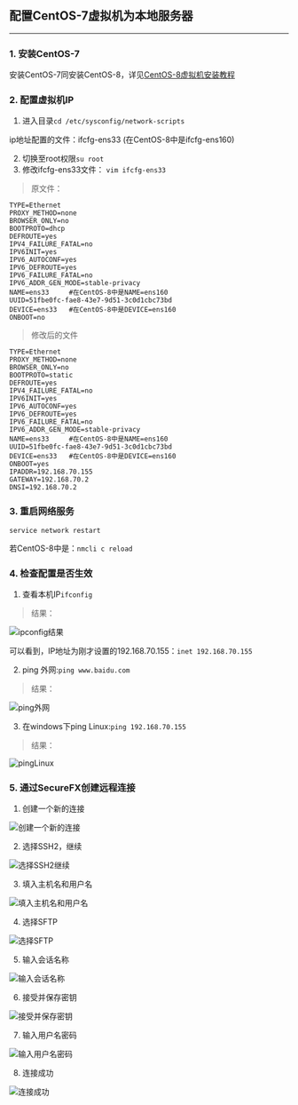 ## 配置CentOS-7虚拟机为本地服务器

-----

### 1. 安装CentOS-7

安装CentOS-7同安装CentOS-8，详见[CentOS-8虚拟机安装教程](CentOS-8虚拟机安装.md)

### 2. 配置虚拟机IP

1. 进入目录``cd /etc/sysconfig/network-scripts``

  ip地址配置的文件：ifcfg-ens33 (在CentOS-8中是ifcfg-ens160)

2. 切换至root权限``su root``
3. 修改ifcfg-ens33文件：
``vim ifcfg-ens33``
> 原文件：
```
TYPE=Ethernet
PROXY_METHOD=none
BROWSER_ONLY=no
BOOTPROTO=dhcp
DEFROUTE=yes
IPV4_FAILURE_FATAL=no
IPV6INIT=yes
IPV6_AUTOCONF=yes
IPV6_DEFROUTE=yes
IPV6_FAILURE_FATAL=no
IPV6_ADDR_GEN_MODE=stable-privacy
NAME=ens33     #在CentOS-8中是NAME=ens160
UUID=51fbe0fc-fae8-43e7-9d51-3c0d1cbc73bd
DEVICE=ens33   #在CentOS-8中是DEVICE=ens160
ONBOOT=no
```
> 修改后的文件
```
TYPE=Ethernet
PROXY_METHOD=none
BROWSER_ONLY=no
BOOTPROTO=static
DEFROUTE=yes
IPV4_FAILURE_FATAL=no
IPV6INIT=yes
IPV6_AUTOCONF=yes
IPV6_DEFROUTE=yes
IPV6_FAILURE_FATAL=no
IPV6_ADDR_GEN_MODE=stable-privacy
NAME=ens33     #在CentOS-8中是NAME=ens160
UUID=51fbe0fc-fae8-43e7-9d51-3c0d1cbc73bd
DEVICE=ens33   #在CentOS-8中是DEVICE=ens160
ONBOOT=yes
IPADDR=192.168.70.155
GATEWAY=192.168.70.2
DNSI=192.168.70.2
```

### 3. 重启网络服务

``service network restart``

若CentOS-8中是：``nmcli c reload``

### 4. 检查配置是否生效

1. 查看本机IP``ifconfig``

> 结果：

![ipconfig结果](http://lsky.davidhsiang.top/i/2024/11/04/6728265a0996e.png)

可以看到，IP地址为刚才设置的192.168.70.155：``inet 192.168.70.155``

2. ping 外网:``ping www.baidu.com``

> 结果：

![ping外网](http://lsky.davidhsiang.top/i/2024/11/04/6728265f11fae.png)

3. 在windows下ping Linux:``ping 192.168.70.155``

> 结果：

![pingLinux](http://lsky.davidhsiang.top/i/2024/11/04/6728268a254a7.png)

### 5. 通过SecureFX创建远程连接

1. 创建一个新的连接

![创建一个新的连接](http://lsky.davidhsiang.top/i/2024/11/04/67282691bc0d5.png)

2. 选择SSH2，继续

![选择SSH2继续](http://lsky.davidhsiang.top/i/2024/11/04/6728269953391.png)

3. 填入主机名和用户名

![填入主机名和用户名](http://lsky.davidhsiang.top/i/2024/11/04/6728269eb9c37.png)

4. 选择SFTP

![选择SFTP](http://lsky.davidhsiang.top/i/2024/11/04/672827463dd47.png)

5. 输入会话名称

![输入会话名称](http://lsky.davidhsiang.top/i/2024/11/04/672826a5980d8.png)

6. 接受并保存密钥

![接受并保存密钥](http://lsky.davidhsiang.top/i/2024/11/04/672826ac3eebe.png)

7. 输入用户名密码

![输入用户名密码](http://lsky.davidhsiang.top/i/2024/11/04/6728273509a1a.png)

8. 连接成功

![连接成功](http://lsky.davidhsiang.top/i/2024/11/04/67282753b3350.png)
